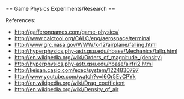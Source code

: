 == Game Physics Experiments/Research ==

References:
- http://gafferongames.com/game-physics/
- http://www.calctool.org/CALC/eng/aerospace/terminal
- http://www.grc.nasa.gov/WWW/k-12/airplane/falling.html
- http://hyperphysics.phy-astr.gsu.edu/hbase/Mechanics/fallq.html
- http://en.wikipedia.org/wiki/Orders_of_magnitude_(density)
- http://hyperphysics.phy-astr.gsu.edu/hbase/airfri2.html
- http://keisan.casio.com/exec/system/1224830797
- http://www.youtube.com/watch?v=I6Or5EvCPYk
- http://en.wikipedia.org/wiki/Drag_coefficient
- http://en.wikipedia.org/wiki/Density_of_air